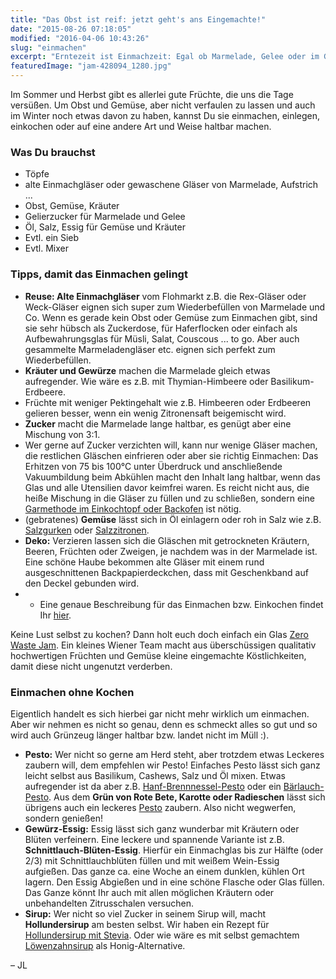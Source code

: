 ```yaml
---
title: "Das Obst ist reif: jetzt geht's ans Eingemachte!"
date: "2015-08-26 07:18:05"
modified: "2016-04-06 10:43:26"
slug: "einmachen"
excerpt: "Erntezeit ist Einmachzeit: Egal ob Marmelade, Gelee oder im Ganzen ins Weckglas. Wir zeigen dir wie es geht!"
featuredImage: "jam-428094_1280.jpg"
---
```


Im Sommer und Herbst gibt es allerlei gute Früchte, die uns die Tage versüßen. Um Obst und Gemüse, aber nicht verfaulen zu lassen und auch im Winter noch etwas davon zu haben, kannst Du sie einmachen, einlegen, einkochen oder auf eine andere Art und Weise haltbar machen.

### Was Du brauchst

*   Töpfe
*   alte Einmachgläser oder gewaschene Gläser von Marmelade, Aufstrich ...
*   Obst, Gemüse, Kräuter
*   Gelierzucker für Marmelade und Gelee
*   Öl, Salz, Essig für Gemüse und Kräuter
*   Evtl. ein Sieb
*   Evtl. Mixer

### Tipps, damit das Einmachen gelingt

*   **Reuse: Alte Einmachgläser** vom Flohmarkt z.B. die Rex-Gläser oder Weck-Gläser eignen sich super zum Wiederbefüllen von Marmelade und Co. Wenn es gerade kein Obst oder Gemüse zum Einmachen gibt, sind sie sehr hübsch als Zuckerdose, für Haferflocken oder einfach als Aufbewahrungsglas für Müsli, Salat, Couscous ... to go. Aber auch gesammelte Marmeladengläser etc. eignen sich perfekt zum Wiederbefüllen.
*   **Kräuter und Gewürze** machen die Marmelade gleich etwas aufregender. Wie wäre es z.B. mit Thymian-Himbeere oder Basilikum-Erdbeere.
*   Früchte mit weniger Pektingehalt wie z.B. Himbeeren oder Erdbeeren gelieren besser, wenn ein wenig Zitronensaft beigemischt wird.
*   **Zucker** macht die Marmelade lange haltbar, es genügt aber eine Mischung von 3:1.
*   Wer gerne auf Zucker verzichten will, kann nur wenige Gläser machen, die restlichen Gläschen einfrieren oder aber sie richtig Einmachen: Das Erhitzen von 75 bis 100°C unter Überdruck und anschließende Vakuumbildung beim Abkühlen macht den Inhalt lang haltbar, wenn das Glas und alle Utensilien davor keimfrei waren. Es reicht nicht aus, die heiße Mischung in die Gläser zu füllen und zu schließen, sondern eine [Garmethode im Einkochtopf oder Backofen](http://www.essen-und-trinken.de/kompott) ist nötig.
*   (gebratenes) **Gemüse** lässt sich in Öl einlagern oder roh in Salz wie z.B. [Salzgurken](http://www.mamas-rezepte.de/rezept_Salzgurken-15-699.html) oder [Salzzitronen](http://blog.punktkommatext.de/salzzitronen/).
*   **Deko:** Verzieren lassen sich die Gläschen mit getrockneten Kräutern, Beeren, Früchten oder Zweigen, je nachdem was in der Marmelade ist. Eine schöne Haube bekommen alte Gläser mit einem rund ausgeschnittenen Backpapierdeckchen, dass mit Geschenkband auf den Deckel gebunden wird.
*   *   Eine genaue Beschreibung für das Einmachen bzw. Einkochen findet Ihr [hier](http://www.selbstversorger.de/verarbeitung/einkochen.html).

Keine Lust selbst zu kochen? Dann holt euch doch einfach ein Glas [Zero Waste Jam](http://zerowastejam.com/de/). Ein kleines Wiener Team macht aus überschüssigen qualitativ hochwertigen Früchten und Gemüse kleine eingemachte Köstlichkeiten, damit diese nicht ungenutzt verderben.

### Einmachen ohne Kochen

Eigentlich handelt es sich hierbei gar nicht mehr wirklich um einmachen. Aber wir nehmen es nicht so genau, denn es schmeckt alles so gut und so wird auch Grünzeug länger haltbar bzw. landet nicht im Müll :).

*   **Pesto:** Wer nicht so gerne am Herd steht, aber trotzdem etwas Leckeres zaubern will, dem empfehlen wir Pesto! Einfaches Pesto lässt sich ganz leicht selbst aus Basilikum, Cashews, Salz und Öl mixen. Etwas aufregender ist da aber z.B. [Hanf-Brennnessel-Pesto](https://www.veganblatt.com/hanf-brennnessel-pesto) oder ein [Bärlauch-Pesto](https://www.veganblatt.com/baerlauch-pesto-vollkorn-spagetthi). Aus dem **Grün von Rote Bete, Karotte oder Radieschen** lässt sich übrigens auch ein leckeres [Pesto](https://www.veganblatt.com/pesto-rueben-blaettern) zaubern. Also nicht wegwerfen, sondern genießen!
*   **Gewürz-Essig:** Essig lässt sich ganz wunderbar mit Kräutern oder Blüten verfeinern. Eine leckere und spannende Variante ist z.B. **Schnittlauch-Blüten-Essig**. Hierfür ein Einmachglas bis zur Hälfte (oder 2/3) mit Schnittlauchblüten füllen und mit weißem Wein-Essig aufgießen. Das ganze ca. eine Woche an einem dunklen, kühlen Ort lagern. Den Essig Abgießen und in eine schöne Flasche oder Glas füllen. Das Ganze könnt Ihr auch mit allen möglichen Kräutern oder unbehandelten Zitrusschalen versuchen.
*   **Sirup:** Wer nicht so viel Zucker in seinem Sirup will, macht **Hollundersirup** am besten selbst. Wir haben ein Rezept für [Hollundersirup mit Stevia](https://www.veganblatt.com/holundersirup-stevia). Oder wie wäre es mit selbst gemachtem [Löwenzahnsirup](https://www.veganblatt.com/lowenzahnsirup) als Honig-Alternative.

– JL